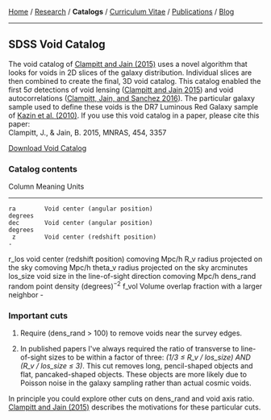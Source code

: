<div class="container">

[Home](index.html) /
[Research](research.html) / 
**Catalogs** /
[Curriculum Vitae](cvitae.html) / 
[Publications](publications.html) /
[Blog](blog.html)

***

## SDSS Void Catalog

The void catalog of [Clampitt and Jain (2015)](http://adsabs.harvard.edu/abs/2015MNRAS.454.3357C) uses a novel algorithm that looks for voids in 2D slices of the galaxy distribution.
Individual slices are then combined to create the final, 3D void catalog.
This catalog enabled the first $5\sigma$ detections of void lensing ([Clampitt and Jain 2015](http://adsabs.harvard.edu/abs/2015MNRAS.454.3357C)) and void autocorrelations ([Clampitt, Jain, and Sanchez 2016](http://adsabs.harvard.edu/abs/2016MNRAS.456.4425C)).
The particular galaxy sample used to define these voids is the DR7 Luminous Red Galaxy sample of [Kazin et al. (2010)](http://adsabs.harvard.edu/abs/2010ApJ...710.1444K).
If you use this void catalog in a paper, please cite this paper:\
Clampitt, J., & Jain, B. 2015, MNRAS, 454, 3357

<a href="voids_clampitt-jain_SDSS_lrg-tracers.fit" download>Download Void Catalog</a>

### Catalog contents

Column        Meaning                                                    Units
-----------   -------------------------------------                      ----------
    ra        Void center (angular position)                             degrees
    dec       Void center (angular position)                             degrees
     z        Void center (redshift position)                               -
   r_los       void center (redshift position)                           comoving Mpc/h
    R_v        radius projected on the sky                                comoving Mpc/h
  theta_v      radius projected on the sky                                arcminutes
 los_size      void size in the line-of-sight direction                   comoving Mpc/h
 dens_rand     random point density                                       (degrees)$^{-2}$
   f_vol       Volume overlap fraction with a larger neighbor              -

### Important cuts

1. Require (dens_rand > 100) to remove voids near the survey edges.

2. In published papers I've always required the ratio of transverse to line-of-sight sizes to be within a factor of three:
*(1/3 $\leq$ R_v / los_size) AND (R_v / los_size $\leq$ 3)*.
This cut removes long, pencil-shaped objects and flat, pancaked-shaped objects.
These objects are more likely due to Poisson noise in the galaxy sampling rather than actual cosmic voids.

In principle you could explore other cuts on dens_rand and void axis ratio.
[Clampitt and Jain (2015)](http://adsabs.harvard.edu/abs/2015MNRAS.454.3357C)
describes the motivations for these particular cuts.


</div>
